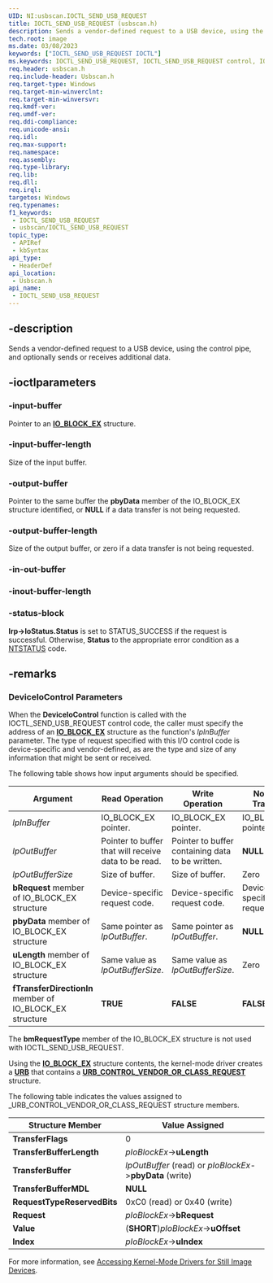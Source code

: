 ```yaml
---
UID: NI:usbscan.IOCTL_SEND_USB_REQUEST
title: IOCTL_SEND_USB_REQUEST (usbscan.h)
description: Sends a vendor-defined request to a USB device, using the control pipe, and optionally sends or receives additional data.
tech.root: image
ms.date: 03/08/2023
keywords: ["IOCTL_SEND_USB_REQUEST IOCTL"]
ms.keywords: IOCTL_SEND_USB_REQUEST, IOCTL_SEND_USB_REQUEST control, IOCTL_SEND_USB_REQUEST control code [Imaging Devices], image.ioctl_send_usb_request, stifnc_2532cbfa-8373-4666-8a87-fac7923513bd.xml, usbscan/IOCTL_SEND_USB_REQUEST
req.header: usbscan.h
req.include-header: Usbscan.h
req.target-type: Windows
req.target-min-winverclnt: 
req.target-min-winversvr: 
req.kmdf-ver: 
req.umdf-ver: 
req.ddi-compliance: 
req.unicode-ansi: 
req.idl: 
req.max-support: 
req.namespace: 
req.assembly: 
req.type-library: 
req.lib: 
req.dll: 
req.irql: 
targetos: Windows
req.typenames: 
f1_keywords:
 - IOCTL_SEND_USB_REQUEST
 - usbscan/IOCTL_SEND_USB_REQUEST
topic_type:
 - APIRef
 - kbSyntax
api_type:
 - HeaderDef
api_location:
 - Usbscan.h
api_name:
 - IOCTL_SEND_USB_REQUEST
---
```


## -description

Sends a vendor-defined request to a USB device, using the control pipe, and optionally sends or receives additional data.

## -ioctlparameters

### -input-buffer

Pointer to an [**IO_BLOCK_EX**](./ns-usbscan-_io_block_ex.md) structure.

### -input-buffer-length

Size of the input buffer.

### -output-buffer

Pointer to the same buffer the **pbyData** member of the IO_BLOCK_EX structure identified, or **NULL** if a data transfer is not being requested.

### -output-buffer-length

Size of the output buffer, or zero if a data transfer is not being requested.

### -in-out-buffer

### -inout-buffer-length

### -status-block

**Irp->IoStatus.Status** is set to STATUS_SUCCESS if the request is successful. Otherwise, **Status** to the appropriate error condition as a [NTSTATUS](/windows-hardware/drivers/kernel/using-ntstatus-values) code.

## -remarks

### DeviceIoControl Parameters

When the **DeviceloControl** function is called with the IOCTL_SEND_USB_REQUEST control code, the caller must specify the address of an [**IO_BLOCK_EX**](./ns-usbscan-_io_block_ex.md) structure as the function's *lpInBuffer* parameter. The type of request specified with this I/O control code is device-specific and vendor-defined, as are the type and size of any information that might be sent or received.

The following table shows how input arguments should be specified.

| Argument | Read Operation | Write Operation | No Data Transfer |
|---|---|---|---|
| *lpInBuffer* | IO_BLOCK_EX pointer. | IO_BLOCK_EX pointer. | IO_BLOCK_EX pointer. |
| *lpOutBuffer* | Pointer to buffer that will receive data to be read. | Pointer to buffer containing data to be written. | **NULL** |
| *lpOutBufferSize* | Size of buffer. | Size of buffer. | Zero |
| **bRequest** member of IO_BLOCK_EX structure | Device-specific request code. | Device-specific request code. | Device-specific request code. |
| **pbyData** member of IO_BLOCK_EX structure | Same pointer as *lpOutBuffer*. | Same pointer as *lpOutBuffer*. | **NULL** |
| **uLength** member of IO_BLOCK_EX structure | Same value as *lpOutBufferSize*. | Same value as *lpOutBufferSize*. | Zero |
| **fTransferDirectionIn** member of IO_BLOCK_EX structure | **TRUE** | **FALSE** | **FALSE** |

The **bmRequestType** member of the IO_BLOCK_EX structure is not used with IOCTL_SEND_USB_REQUEST.

Using the [**IO_BLOCK_EX**](./ns-usbscan-_io_block_ex.md) structure contents, the kernel-mode driver creates a [**URB**](../usb/ns-usb-_urb.md) that contains a [**URB_CONTROL_VENDOR_OR_CLASS_REQUEST**](../usb/ns-usb-_urb_control_vendor_or_class_request.md) structure.

The following table indicates the values assigned to _URB_CONTROL_VENDOR_OR_CLASS_REQUEST structure members.

| Structure Member | Value Assigned |
|---|---|
| **TransferFlags** | 0 |
| **TransferBufferLength** | *pIoBlockEx*-\>**uLength** |
| **TransferBuffer** | *lpOutBuffer* (read) or *pIoBlockEx*-\>**pbyData** (write) |
| **TransferBufferMDL** | **NULL** |
| **RequestTypeReservedBits** | 0xC0 (read) or 0x40 (write) |
| **Request** | *pIoBlockEx*-\>**bRequest** |
| **Value** | (**SHORT**)*pIoBlockEx*-\>**uOffset** |
| **Index** | *pIoBlockEx*-\>**uIndex** |

For more information, see [Accessing Kernel-Mode Drivers for Still Image Devices](/windows-hardware/drivers/image/accessing-kernel-mode-drivers-for-still-image-devices).